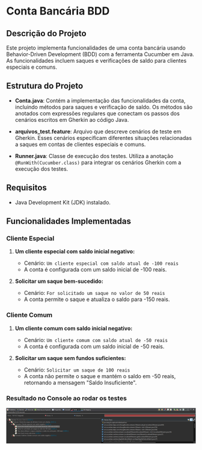 # Conta Bancária BDD

## Descrição do Projeto

Este projeto implementa funcionalidades de uma conta bancária usando Behavior-Driven Development (BDD) com a ferramenta Cucumber em Java. As funcionalidades incluem saques e verificações de saldo para clientes especiais e comuns.

## Estrutura do Projeto

- **Conta.java**: Contém a implementação das funcionalidades da conta, incluindo métodos para saques e verificação de saldo. Os métodos são anotados com expressões regulares que conectam os passos dos cenários escritos em Gherkin ao código Java.

- **arquivos_test.feature**: Arquivo que descreve cenários de teste em Gherkin. Esses cenários especificam diferentes situações relacionadas a saques em contas de clientes especiais e comuns.

-  **Runner.java**: Classe de execução dos testes. Utiliza a anotação `@RunWith(Cucumber.class)` para integrar os cenários Gherkin com a execução dos testes.


## Requisitos

- Java Development Kit (JDK) instalado.

## Funcionalidades Implementadas

### Cliente Especial

1. **Um cliente especial com saldo inicial negativo:**
    - Cenário: `Um cliente especial com saldo atual de -100 reais`
    - A conta é configurada com um saldo inicial de -100 reais.

2. **Solicitar um saque bem-sucedido:**
    - Cenário: `For solicitado um saque no valor de 50 reais`
    - A conta permite o saque e atualiza o saldo para -150 reais.

### Cliente Comum

1. **Um cliente comum com saldo inicial negativo:**
    - Cenário: `Um cliente comum com saldo atual de -50 reais`
    - A conta é configurada com um saldo inicial de -50 reais.

2. **Solicitar um saque sem fundos suficientes:**
    - Cenário: `Solicitar um saque de 100 reais`
    - A conta não permite o saque e mantém o saldo em -50 reais, retornando a mensagem "Saldo Insuficiente".
  
### Resultado no Console ao rodar os testes
![Console Output](console.png)




